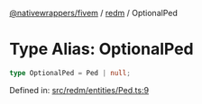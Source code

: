 [@nativewrappers/fivem](../../README.md) / [redm](../README.md) / OptionalPed

# Type Alias: OptionalPed

```ts
type OptionalPed = Ped | null;
```

Defined in: [src/redm/entities/Ped.ts:9](https://github.com/nativewrappers/nativewrappers/blob/b3515708998f90e7d7096e3fffccb36c69d6b942/src/redm/entities/Ped.ts#L9)
